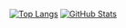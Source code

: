 
[![Top Langs](https://github-readme-stats.vercel.app/api/top-langs/?username=Vitali-Kol&layout=compact&theme=radical)](https://github.com/anuraghazra/github-readme-stats)
[![GitHub Stats](https://github-readme-stats.vercel.app/api?username=Vitali-Kol&show_icons=true&theme=radical)](https://github.com/anuraghazra/github-readme-stats)
